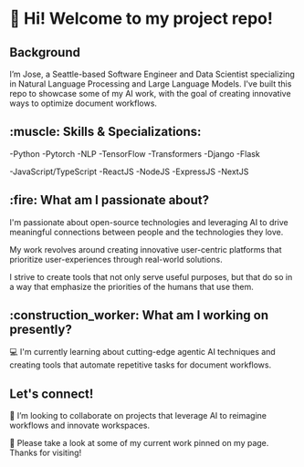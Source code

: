 <h1> 👋 Hi! Welcome to my project repo! </h1>

<h2> Background </h2>
I’m Jose, a Seattle-based Software Engineer and Data Scientist specializing in Natural Language Processing and Large Language Models. I've built this repo to showcase some of my AI work, with the goal of creating innovative ways to optimize document workflows. 

<h2>:muscle: Skills & Specializations: </h2>
-Python
-Pytorch
-NLP
-TensorFlow
-Transformers
-Django
-Flask

-JavaScript/TypeScript
-ReactJS
-NodeJS
-ExpressJS
-NextJS

<h2>:fire: What am I passionate about?</h2>
I'm passionate about open-source technologies and leveraging AI to drive meaningful connections between people and the technologies they love. 

My work revolves around creating innovative user-centric platforms that prioritize user-experiences through real-world solutions. 

I strive to create tools that not only serve useful purposes, but that do so in a way that emphasize the priorities of the humans that use them. 

<h2>:construction_worker: What am I working on presently?</h2>
💻 I'm currently learning about cutting-edge agentic AI techniques and creating tools that automate repetitive tasks for document workflows. 

<h2> Let's connect!</h2>
👯 I’m looking to collaborate on projects that leverage AI to reimagine workflows and innovate workspaces. 

👀 Please take a look at some of my current work pinned on my page. Thanks for visiting!


<!---
BirdsEyeAI/BirdsEyeAI is a ✨ special ✨ repository because its `README.md` (this file) appears on your GitHub profile.
You can click the Preview link to take a look at your changes.
--->
